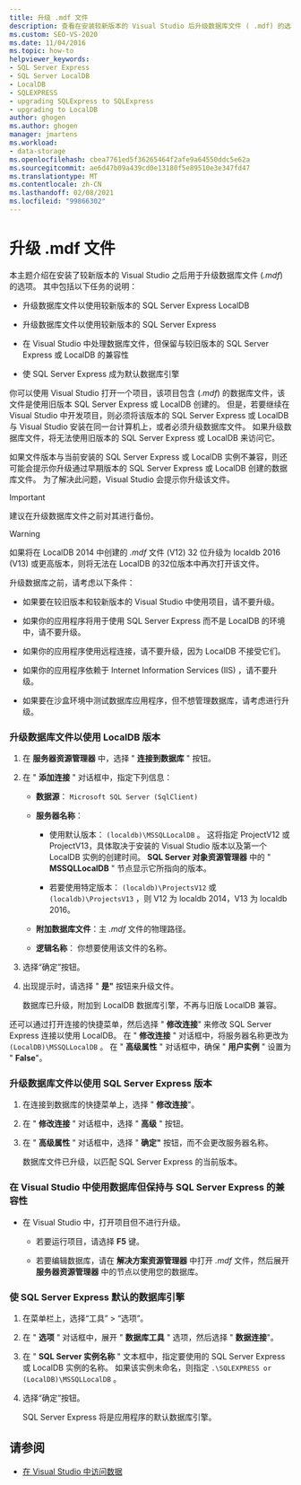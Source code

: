 ```yaml
---
title: 升级 .mdf 文件
description: 查看在安装较新版本的 Visual Studio 后升级数据库文件 ( .mdf) 的选项。
ms.custom: SEO-VS-2020
ms.date: 11/04/2016
ms.topic: how-to
helpviewer_keywords:
- SQL Server Express
- SQL Server LocalDB
- LocalDB
- SQLEXPRESS
- upgrading SQLExpress to SQLExpress
- upgrading to LocalDB
author: ghogen
ms.author: ghogen
manager: jmartens
ms.workload:
- data-storage
ms.openlocfilehash: cbea7761ed5f36265464f2afe9a64550ddc5e62a
ms.sourcegitcommit: ae6d47b09a439cd0e13180f5e89510e3e347fd47
ms.translationtype: MT
ms.contentlocale: zh-CN
ms.lasthandoff: 02/08/2021
ms.locfileid: "99866302"
---
```

# <a name="upgrade-mdf-files"></a>升级 .mdf 文件

本主题介绍在安装了较新版本的 Visual Studio 之后用于升级数据库文件 (*.mdf*) 的选项。 其中包括以下任务的说明：

- 升级数据库文件以使用较新版本的 SQL Server Express LocalDB

- 升级数据库文件以使用较新版本的 SQL Server Express

- 在 Visual Studio 中处理数据库文件，但保留与较旧版本的 SQL Server Express 或 LocalDB 的兼容性

- 使 SQL Server Express 成为默认数据库引擎

你可以使用 Visual Studio 打开一个项目，该项目包含 (*.mdf*) 的数据库文件，该文件是使用旧版本 SQL Server Express 或 LocalDB 创建的。 但是，若要继续在 Visual Studio 中开发项目，则必须将该版本的 SQL Server Express 或 LocalDB 与 Visual Studio 安装在同一台计算机上，或者必须升级数据库文件。 如果升级数据库文件，将无法使用旧版本的 SQL Server Express 或 LocalDB 来访问它。

如果文件版本与当前安装的 SQL Server Express 或 LocalDB 实例不兼容，则还可能会提示你升级通过早期版本的 SQL Server Express 或 LocalDB 创建的数据库文件。 为了解决此问题，Visual Studio 会提示你升级该文件。

> [!IMPORTANT]
> 建议在升级数据库文件之前对其进行备份。

> [!WARNING]
> 如果将在 LocalDB 2014 中创建的 *.mdf* 文件 (V12) 32 位升级为 localdb 2016 (V13) 或更高版本，则将无法在 LocalDB 的32位版本中再次打开该文件。

升级数据库之前，请考虑以下条件：

- 如果要在较旧版本和较新版本的 Visual Studio 中使用项目，请不要升级。

- 如果你的应用程序将用于使用 SQL Server Express 而不是 LocalDB 的环境中，请不要升级。

- 如果你的应用程序使用远程连接，请不要升级，因为 LocalDB 不接受它们。

- 如果你的应用程序依赖于 Internet Information Services (IIS) ，请不要升级。

- 如果要在沙盒环境中测试数据库应用程序，但不想管理数据库，请考虑进行升级。

### <a name="to-upgrade-a-database-file-to-use-the-localdb-version"></a>升级数据库文件以使用 LocalDB 版本

1. 在 **服务器资源管理器** 中，选择 " **连接到数据库** " 按钮。

2. 在 " **添加连接** " 对话框中，指定下列信息：

    - **数据源**： `Microsoft SQL Server (SqlClient)`

    - **服务器名称**：

        - 使用默认版本： `(localdb)\MSSQLLocalDB` 。  这将指定 ProjectV12 或 ProjectV13，具体取决于安装的 Visual Studio 版本以及第一个 LocalDB 实例的创建时间。 **SQL Server 对象资源管理器** 中的 " **MSSQLLocalDB** " 节点显示它所指向的版本。

        - 若要使用特定版本： `(localdb)\ProjectsV12` 或 `(localdb)\ProjectsV13` ，则 V12 为 localdb 2014，V13 为 localdb 2016。

    - **附加数据库文件**：主 *.mdf* 文件的物理路径。

    - **逻辑名称**： 你想要使用该文件的名称。

3. 选择“确定”按钮。

4. 出现提示时，请选择 " **是"** 按钮来升级文件。

    数据库已升级，附加到 LocalDB 数据库引擎，不再与旧版 LocalDB 兼容。

还可以通过打开连接的快捷菜单，然后选择 " **修改连接**" 来修改 SQL Server Express 连接以使用 LocalDB。 在 " **修改连接** " 对话框中，将服务器名称更改为 `(LocalDB)\MSSQLLocalDB` 。 在 " **高级属性** " 对话框中，确保 " **用户实例** " 设置为 " **False**"。

### <a name="to-upgrade-a-database-file-to-use-the-sql-server-express-version"></a>升级数据库文件以使用 SQL Server Express 版本

1. 在连接到数据库的快捷菜单上，选择 " **修改连接**"。

2. 在 " **修改连接** " 对话框中，选择 " **高级** " 按钮。

3. 在 " **高级属性** " 对话框中，选择 " **确定"** 按钮，而不会更改服务器名称。

    数据库文件已升级，以匹配 SQL Server Express 的当前版本。

### <a name="to-work-with-the-database-in-visual-studio-but-retain-compatibility-with-sql-server-express"></a>在 Visual Studio 中使用数据库但保持与 SQL Server Express 的兼容性

- 在 Visual Studio 中，打开项目但不进行升级。

  - 若要运行项目，请选择 **F5** 键。

  - 若要编辑数据库，请在 **解决方案资源管理器** 中打开 *.mdf* 文件，然后展开 **服务器资源管理器** 中的节点以使用您的数据库。

### <a name="to-make-sql-server-express-the-default-database-engine"></a>使 SQL Server Express 默认的数据库引擎

1. 在菜单栏上，选择“工具”   >   “选项”。

2. 在 " **选项** " 对话框中，展开 " **数据库工具** " 选项，然后选择 " **数据连接**"。

3. 在 " **SQL Server 实例名称** " 文本框中，指定要使用的 SQL Server Express 或 LocalDB 实例的名称。 如果该实例未命名，则指定 `.\SQLEXPRESS or (LocalDB)\MSSQLLocalDB` 。

4. 选择“确定”按钮。

    SQL Server Express 将是应用程序的默认数据库引擎。

## <a name="see-also"></a>请参阅

- [在 Visual Studio 中访问数据](accessing-data-in-visual-studio.md)

